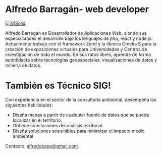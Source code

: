 # Alfredo Barragán- web developer

[![N|Solid](https://www.kabukis.com/wp-content/uploads/2015/03/juego-chrome.gif)](https://nodesource.com/products/nsolid)

Alfredo Barragán es Desarrollador de Aplicaciones Web, siendo sus especialidades el desarrollo bajo los lenguajes de php, react y node js. Actualmente trabajo con el framework Zend y la librería Omeka S para la creación de exposiciones virtuales para Universidades y Centros de investigación de todo el mundo.
En sus ratos libres, aprende de forma autodidacta sobre tecnologías geoespaciales, visualizaciones de datos y minería de datos.

# También es Técnico SIG!
Con experiencia en el sector de la consultoría ambiental, desempeña las siguientes habilidades:
  - Diseña mapas a partir de cualquier fuente de datos que se pueda localizar en el territorio.
  - Obtiene conclusiones del análisis territorial.
  - Diseña soluciones sostenibles para minimizar el impacto medio ambiental


Contacto: alfredobape@gmail.com
